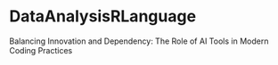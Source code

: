 # DataAnalysisRLanguage
Balancing Innovation and Dependency: The Role of AI Tools in Modern Coding Practices
